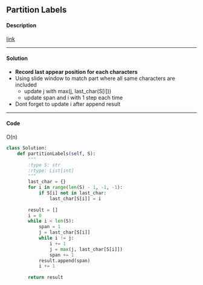 ## Partition Labels

#### Description

[link](https://leetcode.com/problems/partition-labels/)

---

#### Solution

- **Record last appear position for each characters**
- Using slide window to match part where all same characters are included
  - update j with max(j, last_char(S[i]))
  - update span and i with 1 step each time
- Dont forget to update i after append result

---

#### Code

O(n)

```python
class Solution:
    def partitionLabels(self, S):
        """
        :type S: str
        :rtype: List[int]
        """
        last_char = {}
        for i in range(len(S) - 1, -1, -1):
            if S[i] not in last_char:
                last_char[S[i]] = i
        
        result = []
        i = 0
        while i < len(S):
            span = 1
            j = last_char[S[i]]
            while i != j:
                i += 1
                j = max(j, last_char[S[i]])
                span += 1
            result.append(span)
            i += 1
        
        return result
```